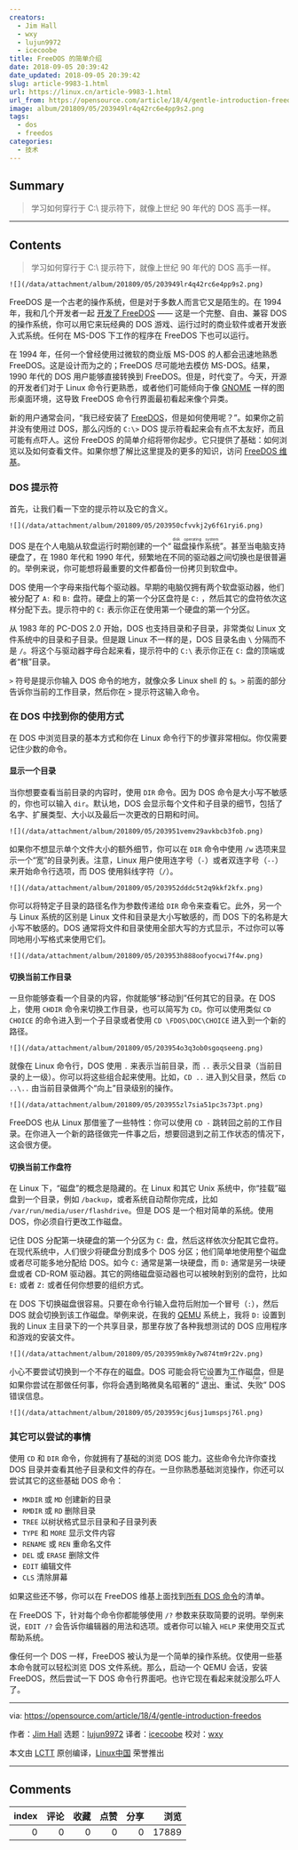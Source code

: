 ```yaml
---
creators:
  - Jim Hall
  - wxy
  - lujun9972
  - icecoobe
title: FreeDOS 的简单介绍
date: 2018-09-05 20:39:42
date_updated: 2018-09-05 20:39:42
slug: article-9983-1.html
url: https://linux.cn/article-9983-1.html
url_from: https://opensource.com/article/18/4/gentle-introduction-freedos
image: album/201809/05/203949lr4q42rc6e4pp9s2.png
tags:
  - dos
  - freedos
categories:
  - 技术
---
```


## Summary

> 学习如何穿行于 C:\ 提示符下，就像上世纪 90 年代的 DOS 高手一样。

***

<!-- more -->

## Contents

> 
> 学习如何穿行于 C:\ 提示符下，就像上世纪 90 年代的 DOS 高手一样。
> 
> 
> 

`![](/data/attachment/album/201809/05/203949lr4q42rc6e4pp9s2.png)`

FreeDOS 是一个古老的操作系统，但是对于多数人而言它又是陌生的。在 1994 年，我和几个开发者一起 [开发了 FreeDOS](https://opensource.com/article/17/10/freedos) —— 这是一个完整、自由、兼容 DOS 的操作系统，你可以用它来玩经典的 DOS 游戏、运行过时的商业软件或者开发嵌入式系统。任何在 MS-DOS 下工作的程序在 FreeDOS 下也可以运行。

在 1994 年，任何一个曾经使用过微软的商业版 MS-DOS 的人都会迅速地熟悉 FreeDOS。这是设计而为之的；FreeDOS 尽可能地去模仿 MS-DOS。结果，1990 年代的 DOS 用户能够直接转换到 FreeDOS。但是，时代变了。今天，开源的开发者们对于 Linux 命令行更熟悉，或者他们可能倾向于像 [GNOME](https://opensource.com/article/17/8/gnome-20-anniversary) 一样的图形桌面环境，这导致 FreeDOS 命令行界面最初看起来像个异类。

新的用户通常会问，“我已经安装了 [FreeDOS](http://www.freedos.org/)，但是如何使用呢？”。如果你之前并没有使用过 DOS，那么闪烁的 `C:\>` DOS 提示符看起来会有点不太友好，而且可能有点吓人。这份 FreeDOS 的简单介绍将带你起步。它只提供了基础：如何浏览以及如何查看文件。如果你想了解比这里提及的更多的知识，访问 [FreeDOS 维基](http://wiki.freedos.org/)。

### DOS 提示符

首先，让我们看一下空的提示符以及它的含义。

`![](/data/attachment/album/201809/05/203950cfvvkj2y6f61ryi6.png)`

DOS 是在个人电脑从软盘运行时期创建的一个“<ruby> 磁盘操作系统 <rt>  disk operating system </rt></ruby>”。甚至当电脑支持硬盘了，在 1980 年代和 1990 年代，频繁地在不同的驱动器之间切换也是很普遍的。举例来说，你可能想将最重要的文件都备份一份拷贝到软盘中。

DOS 使用一个字母来指代每个驱动器。早期的电脑仅拥有两个软盘驱动器，他们被分配了 `A:` 和 `B:` 盘符。硬盘上的第一个分区盘符是 `C:` ，然后其它的盘符依次这样分配下去。提示符中的 `C:` 表示你正在使用第一个硬盘的第一个分区。

从 1983 年的 PC-DOS 2.0 开始，DOS 也支持目录和子目录，非常类似 Linux 文件系统中的目录和子目录。但是跟 Linux 不一样的是，DOS 目录名由 `\` 分隔而不是 `/`。将这个与驱动器字母合起来看，提示符中的 `C:\` 表示你正在 `C:` 盘的顶端或者“根”目录。

`>` 符号是提示你输入 DOS 命令的地方，就像众多 Linux shell 的 `$`。`>` 前面的部分告诉你当前的工作目录，然后你在 `>` 提示符这输入命令。

### 在 DOS 中找到你的使用方式

在 DOS 中浏览目录的基本方式和你在 Linux 命令行下的步骤非常相似。你仅需要记住少数的命令。

#### 显示一个目录

当你想要查看当前目录的内容时，使用 `DIR` 命令。因为 DOS 命令是大小写不敏感的，你也可以输入 `dir`。默认地，DOS 会显示每个文件和子目录的细节，包括了名字、扩展类型、大小以及最后一次更改的日期和时间。

`![](/data/attachment/album/201809/05/203951vemv29avkbcb3fob.png)`

如果你不想显示单个文件大小的额外细节，你可以在 `DIR` 命令中使用 `/w` 选项来显示一个“宽”的目录列表。注意，Linux 用户使用连字号（`-`）或者双连字号（`--`）来开始命令行选项，而 DOS 使用斜线字符（`/`）。

`![](/data/attachment/album/201809/05/203952dddc5t2q9kkf2kfx.png)`

你可以将特定子目录的路径名作为参数传递给 `DIR` 命令来查看它。此外，另一个与 Linux 系统的区别是 Linux 文件和目录是大小写敏感的，而 DOS 下的名称是大小写不敏感的。DOS 通常将文件和目录使用全部大写的方式显示，不过你可以等同地用小写格式来使用它们。

`![](/data/attachment/album/201809/05/203953h888oofyocwi7f4w.png)`

#### 切换当前工作目录

一旦你能够查看一个目录的内容，你就能够“移动到”任何其它的目录。在 DOS 上，使用 `CHDIR` 命令来切换工作目录，也可以简写为 `CD`。你可以使用类似 `CD CHOICE` 的命令进入到一个子目录或者使用 `CD \FDOS\DOC\CHOICE` 进入到一个新的路径。

`![](/data/attachment/album/201809/05/203954o3q3ob0sgoqseeng.png)`

就像在 Linux 命令行，DOS 使用 `.` 来表示当前目录，而 `..` 表示父目录（当前目录的上一级）。你可以将这些组合起来使用。比如，`CD ..` 进入到父目录，然后 `CD ..\..` 由当前目录做两个“向上”目录级别的操作。

`![](/data/attachment/album/201809/05/203955zl7sia51pc3s73pt.png)`

FreeDOS 也从 Linux 那借鉴了一些特性：你可以使用 `CD -` 跳转回之前的工作目录。在你进入一个新的路径做完一件事之后，想要回退到之前工作状态的情况下，这会很方便。

#### 切换当前工作盘符

在 Linux 下，“磁盘”的概念是隐藏的。在 Linux 和其它 Unix 系统中，你“挂载”磁盘到一个目录，例如 `/backup`，或者系统自动帮你完成，比如 `/var/run/media/user/flashdrive`。但是 DOS 是一个相对简单的系统。使用 DOS，你必须自行更改工作磁盘。

记住 DOS 分配第一块硬盘的第一个分区为 `C:` 盘，然后这样依次分配其它盘符。在现代系统中，人们很少将硬盘分割成多个 DOS 分区；他们简单地使用整个磁盘或者尽可能多地分配给 DOS。如今 `C:` 通常是第一块硬盘，而 `D:` 通常是另一块硬盘或者 CD-ROM 驱动器。其它的网络磁盘驱动器也可以被映射到别的盘符，比如 `E:` 或者 `Z:` 或者任何你想要的组织方式。

在 DOS 下切换磁盘很容易。只要在命令行输入盘符后附加一个冒号（`:`），然后 DOS 就会切换到该工作磁盘。举例来说，在我的 [QEMU](https://www.qemu.org/) 系统上，我将 `D:` 设置到我的 Linux 主目录下的一个共享目录，那里存放了各种我想测试的 DOS 应用程序和游戏的安装文件。

`![](/data/attachment/album/201809/05/203959mk8y7w874tm9r22v.png)`

小心不要尝试切换到一个不存在的磁盘。DOS 可能会将它设置为工作磁盘，但是如果你尝试在那做任何事，你将会遇到略微臭名昭著的“<ruby> 退出、重试、失败 <rt>  Abort, Retry, Fail </rt></ruby>” DOS 错误信息。

`![](/data/attachment/album/201809/05/203959cj6usj1umspsj76l.png)`

### 其它可以尝试的事情

使用 `CD` 和 `DIR` 命令，你就拥有了基础的浏览 DOS 能力。这些命令允许你查找 DOS 目录并查看其他子目录和文件的存在。一旦你熟悉基础浏览操作，你还可以尝试其它的这些基础 DOS 命令：

* `MKDIR` 或 `MD` 创建新的目录
* `RMDIR` 或 `RD` 删除目录
* `TREE` 以树状格式显示目录和子目录列表
* `TYPE` 和 `MORE` 显示文件内容
* `RENAME` 或 `REN` 重命名文件
* `DEL` 或 `ERASE` 删除文件
* `EDIT` 编辑文件
* `CLS` 清除屏幕

如果这些还不够，你可以在 FreeDOS 维基上面找到[所有 DOS 命令](http://wiki.freedos.org/wiki/index.php/Dos_commands)的清单。

在 FreeDOS 下，针对每个命令你都能够使用 `/?` 参数来获取简要的说明。举例来说，`EDIT /?` 会告诉你编辑器的用法和选项。或者你可以输入 `HELP` 来使用交互式帮助系统。

像任何一个 DOS 一样，FreeDOS 被认为是一个简单的操作系统。仅使用一些基本命令就可以轻松浏览 DOS 文件系统。那么，启动一个 QEMU 会话，安装 FreeDOS，然后尝试一下 DOS 命令行界面吧。也许它现在看起来就没那么吓人了。

---

via: <https://opensource.com/article/18/4/gentle-introduction-freedos>

作者：[Jim Hall](https://opensource.com/users/jim-hall) 选题：[lujun9972](https://github.com/lujun9972) 译者：[icecoobe](https://github.com/icecoobe) 校对：[wxy](https://github.com/wxy)

本文由 [LCTT](https://github.com/LCTT/TranslateProject) 原创编译，[Linux中国](https://linux.cn/) 荣誉推出

***

## Comments


|   index |   评论 |   收藏 |   点赞 |   分享 |   浏览 |
|--------:|-------:|-------:|-------:|-------:|-------:|
|       0 |      0 |      0 |      0 |      0 |  17889 |
